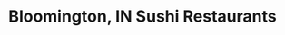 ---
layout: city
title: Bloomington, IN Sushi Restaurants
permalink: /indiana/bloomington/
stateAbbr: IN
stateName: Indiana
cityName: Bloomington
---